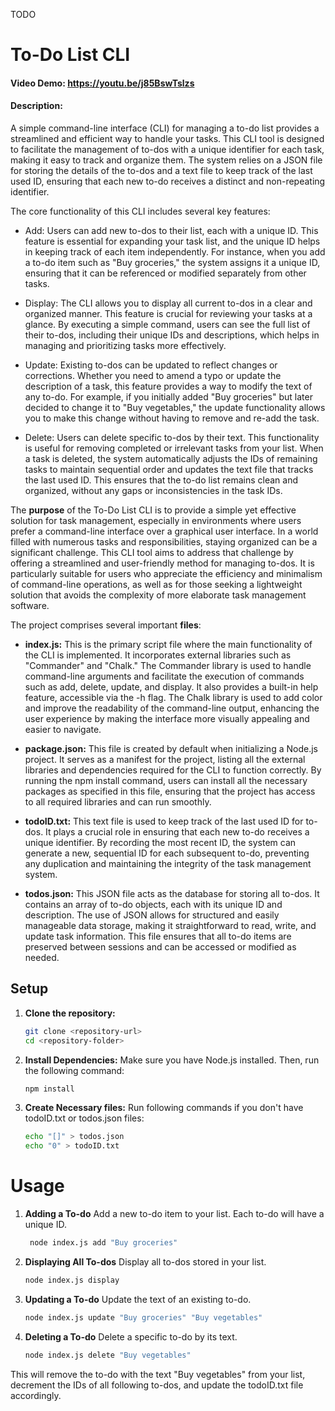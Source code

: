 TODO
# To-Do List CLI

#### Video Demo:  <https://youtu.be/j85BswTslzs>

#### Description:

A simple command-line interface (CLI) for managing a to-do list provides a streamlined and efficient way to handle your tasks. This CLI tool is designed to facilitate the management of to-dos with a unique identifier for each task, making it easy to track and organize them. The system relies on a JSON file for storing the details of the to-dos and a text file to keep track of the last used ID, ensuring that each new to-do receives a distinct and non-repeating identifier.

The core functionality of this CLI includes several key features:

- Add: Users can add new to-dos to their list, each with a unique ID. This feature is essential for expanding your task list, and the unique ID helps in keeping track of each item independently. For instance, when you add a to-do item such as "Buy groceries," the system assigns it a unique ID, ensuring that it can be referenced or modified separately from other tasks.

- Display: The CLI allows you to display all current to-dos in a clear and organized manner. This feature is crucial for reviewing your tasks at a glance. By executing a simple command, users can see the full list of their to-dos, including their unique IDs and descriptions, which helps in managing and prioritizing tasks more effectively.

- Update: Existing to-dos can be updated to reflect changes or corrections. Whether you need to amend a typo or update the description of a task, this feature provides a way to modify the text of any to-do. For example, if you initially added "Buy groceries" but later decided to change it to "Buy vegetables," the update functionality allows you to make this change without having to remove and re-add the task.

- Delete: Users can delete specific to-dos by their text. This functionality is useful for removing completed or irrelevant tasks from your list. When a task is deleted, the system automatically adjusts the IDs of remaining tasks to maintain sequential order and updates the text file that tracks the last used ID. This ensures that the to-do list remains clean and organized, without any gaps or inconsistencies in the task IDs.

The **purpose** of the To-Do List CLI is to provide a simple yet effective solution for task management, especially in environments where users prefer a command-line interface over a graphical user interface. In a world filled with numerous tasks and responsibilities, staying organized can be a significant challenge. This CLI tool aims to address that challenge by offering a streamlined and user-friendly method for managing to-dos. It is particularly suitable for users who appreciate the efficiency and minimalism of command-line operations, as well as for those seeking a lightweight solution that avoids the complexity of more elaborate task management software.

The project comprises several important **files**:

- **index.js:** This is the primary script file where the main functionality of the CLI is implemented. It incorporates external libraries such as "Commander" and "Chalk." The Commander library is used to handle command-line arguments and facilitate the execution of commands such as add, delete, update, and display. It also provides a built-in help feature, accessible via the -h flag. The Chalk library is used to add color and improve the readability of the command-line output, enhancing the user experience by making the interface more visually appealing and easier to navigate.

- **package.json:** This file is created by default when initializing a Node.js project. It serves as a manifest for the project, listing all the external libraries and dependencies required for the CLI to function correctly. By running the npm install command, users can install all the necessary packages as specified in this file, ensuring that the project has access to all required libraries and can run smoothly.

- **todoID.txt:** This text file is used to keep track of the last used ID for to-dos. It plays a crucial role in ensuring that each new to-do receives a unique identifier. By recording the most recent ID, the system can generate a new, sequential ID for each subsequent to-do, preventing any duplication and maintaining the integrity of the task management system.

- **todos.json:** This JSON file acts as the database for storing all to-dos. It contains an array of to-do objects, each with its unique ID and description. The use of JSON allows for structured and easily manageable data storage, making it straightforward to read, write, and update task information. This file ensures that all to-do items are preserved between sessions and can be accessed or modified as needed.

## Setup

1. **Clone the repository:**

   ```bash
   git clone <repository-url>
   cd <repository-folder>

2. **Install Dependencies:**
    Make sure you have Node.js installed. Then, run the following command:
   ```bash
   npm install

3. **Create Necessary files:**
    Run following commands if you don't have todoID.txt or todos.json files:
   ```bash
   echo "[]" > todos.json
   echo "0" > todoID.txt

# Usage
1. **Adding a To-do**
    Add a new to-do item to your list. Each to-do will have a unique ID.

   ```bash
    node index.js add "Buy groceries"

2. **Displaying All To-dos**
    Display all to-dos stored in your list.

    ```bash
    node index.js display

3. **Updating a To-do**
    Update the text of an existing to-do.

    ```bash
    node index.js update "Buy groceries" "Buy vegetables"

4. **Deleting a To-do**
Delete a specific to-do by its text.

    ```bash
    node index.js delete "Buy vegetables"

This will remove the to-do with the text "Buy vegetables" from your list, decrement the IDs of all following to-dos, and update the todoID.txt file accordingly.
